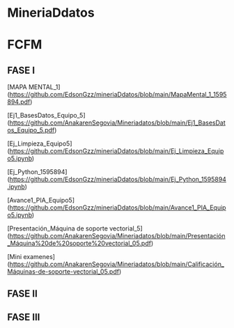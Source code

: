 # MineriaDdatos
# FCFM

## FASE I
[MAPA MENTAL_1] (https://github.com/EdsonGzz/mineriaDdatos/blob/main/MapaMental_1_1595894.pdf)

[Ej1_BasesDatos_Equipo_5] (https://github.com/AnakarenSegovia/Mineriadatos/blob/main/Ej1_BasesDatos_Equipo_5.pdf)

[Ej_Limpieza_Equipo5] (https://github.com/EdsonGzz/mineriaDdatos/blob/main/Ej_Limpieza_Equipo5.ipynb)

[Ej_Python_1595894] (https://github.com/EdsonGzz/mineriaDdatos/blob/main/Ej_Python_1595894.ipynb)

[Avance1_PIA_Equipo5] (https://github.com/EdsonGzz/mineriaDdatos/blob/main/Avance1_PIA_Equipo5.ipynb)

[Presentación_Máquina de soporte vectorial_5] (https://github.com/AnakarenSegovia/Mineriadatos/blob/main/Presentación_Máquina%20de%20soporte%20vectorial_05.pdf)

[Mini examenes] (https://github.com/AnakarenSegovia/Mineriadatos/blob/main/Calificación_Máquinas-de-soporte-vectorial_05.pdf)

## FASE II

## FASE III
